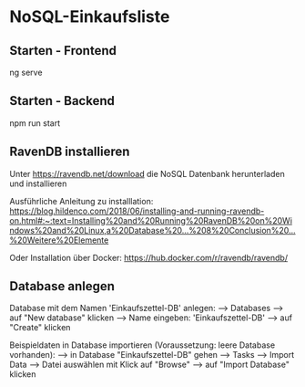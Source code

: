 # NoSQL-Einkaufsliste

## Starten - Frontend
ng serve

## Starten - Backend
npm run start

## RavenDB installieren
Unter https://ravendb.net/download die NoSQL Datenbank herunterladen und installieren

Ausführliche Anleitung zu installlation:
 https://blog.hildenco.com/2018/06/installing-and-running-ravendb-on.html#:~:text=Installing%20and%20Running%20RavenDB%20on%20Windows%20and%20Linux,a%20Database%20...%208%20Conclusion%20...%20Weitere%20Elemente

Oder Installation über Docker:
 https://hub.docker.com/r/ravendb/ravendb/


## Database anlegen
Database mit dem Namen 'Einkaufszettel-DB' anlegen:
--> Databases --> auf "New database" klicken --> Name eingeben: 'Einkaufszettel-DB' --> auf "Create" klicken

Beispieldaten in Database importieren (Voraussetzung: leere Database vorhanden):
--> in Database "Einkaufszettel-DB" gehen --> Tasks --> Import Data --> Datei auswählen mit Klick auf "Browse" --> auf "Import Database" klicken
